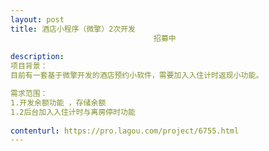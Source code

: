 ```yaml
---                
layout: post       
title: 酒店小程序（微擎）2次开发
                                招募中
           
description: 
项目背景：
目前有一套基于微擎开发的酒店预约小软件，需要加入入住计时返现小功能。

需求范围： 
1.开发余额功能 ，存储余额    
1.2后台加入入住计时与离房停时功能
     
contenturl: https://pro.lagou.com/project/6755.html      
---                 
```

